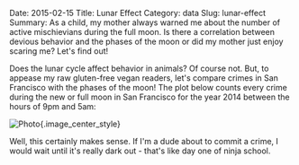 Date: 2015-02-15
Title: Lunar Effect
Category: data
Slug: lunar-effect
Summary: As a child, my mother always warned me about the number of active mischievians during the full moon. Is there a correlation between devious behavior and the phases of the moon or did my mother just enjoy scaring me? Let's find out!


Does the lunar cycle affect behavior in animals?  Of course not. But, to appease my raw gluten-free vegan readers,
let's compare crimes in San Francisco with the phases of the moon! The plot below counts every crime during the new or
full moon in San Francisco for the year 2014 between the hours of 9pm and 5am:

![Photo]({attach}/assets/data/2015/lunar-effect.png){.image_center_style}

Well, this certainly makes sense. If I'm a dude about to commit a crime, I would wait until it's really dark out -
that's like day one of ninja school.


